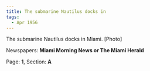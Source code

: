 ```yaml
---  
title: The submarine Nautilus docks in  
tags:  
  - Apr 1956  
---  
```

  
The submarine Nautilus docks in Miami. [Photo]  
  
Newspapers: **Miami Morning News or The Miami Herald**  
  
Page: **1**, Section: **A** 
